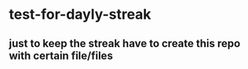 # test-for-dayly-streak

## just to keep the streak have to create this repo with certain file/files
